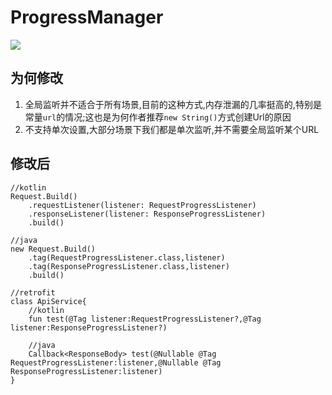 # ProgressManager

[![](https://jitpack.io/v/yizems/ProgressManager.svg)](https://jitpack.io/#yizems/ProgressManager)


## 为何修改

1. 全局监听并不适合于所有场景,目前的这种方式,内存泄漏的几率挺高的,特别是常量`url`的情况;这也是为何作者推荐`new String()`方式创建Url的原因
2. 不支持单次设置,大部分场景下我们都是单次监听,并不需要全局监听某个URL


## 修改后

```
//kotlin
Request.Build()
    .requestListener(listener: RequestProgressListener)
    .responseListener(listener: ResponseProgressListener)
    .build()

//java
new Request.Build()
    .tag(RequestProgressListener.class,listener)
    .tag(ResponseProgressListener.class,listener)
    .build()

//retrofit
class ApiService{
    //kotlin
    fun test(@Tag listener:RequestProgressListener?,@Tag listener:ResponseProgressListener?)

    //java
    Callback<ResponseBody> test(@Nullable @Tag RequestProgressListener:listener,@Nullable @Tag ResponseProgressListener:listener)
}
```

